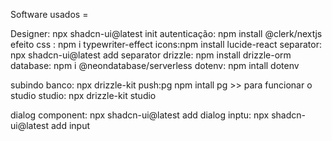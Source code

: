 Software usados = 

Designer: npx shadcn-ui@latest init
autenticação:   npm install @clerk/nextjs
efeito css : npm i typewriter-effect
icons:npm install lucide-react
separator: npx shadcn-ui@latest add separator
drizzle:  npm install drizzle-orm
database: npm i @neondatabase/serverless
dotenv: npm intall dotenv 

subindo banco: npx drizzle-kit push:pg
npm intall pg >> para funcionar o studio
studio:  npx drizzle-kit studio

dialog component: npx shadcn-ui@latest add dialog
inptu: npx shadcn-ui@latest add input